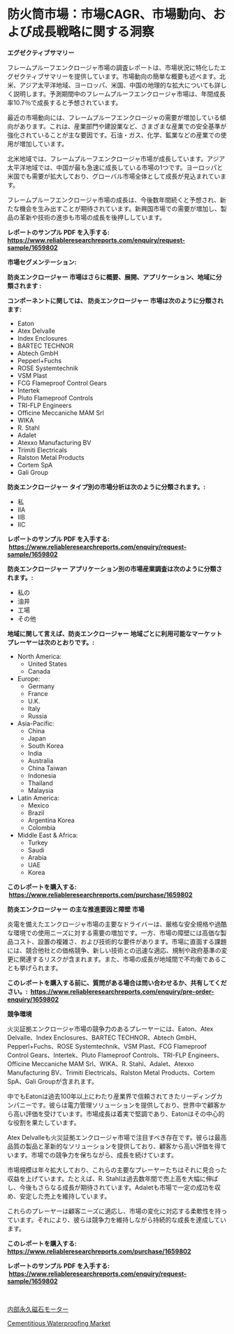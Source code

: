 <p><h1>防火筒市場：市場CAGR、市場動向、および成長戦略に関する洞察</h1></p><p><strong>エグゼクティブサマリー</strong></p>
<p><p>フレームプルーフエンクロージャ市場の調査レポートは、市場状況に特化したエグゼクティブサマリーを提供しています。市場動向の簡単な概要も述べます。北米、アジア太平洋地域、ヨーロッパ、米国、中国の地理的な拡大についても詳しく説明します。予測期間中のフレームプルーフエンクロージャ市場は、年間成長率10.7％で成長すると予想されています。</p><p>最近の市場動向には、フレームプルーフエンクロージャの需要が増加している傾向があります。これは、産業部門や建設業など、さまざまな産業での安全基準が強化されていることが主な要因です。石油・ガス、化学、鉱業などの産業での使用が増加しています。</p><p>北米地域では、フレームプルーフエンクロージャ市場が成長しています。アジア太平洋地域では、中国が最も急速に成長している市場の1つです。ヨーロッパと米国でも需要が拡大しており、グローバル市場全体として成長が見込まれています。</p><p>フレームプルーフエンクロージャ市場の成長は、今後数年間続くと予想され、新たな機会を生み出すことが期待されています。新興国市場での需要が増加し、製品の革新や技術の進歩も市場の成長を後押ししています。</p></p>
<p><strong>レポートのサンプル PDF を入手する: <a href="https://www.reliableresearchreports.com/enquiry/request-sample/1659802">https://www.reliableresearchreports.com/enquiry/request-sample/1659802</a></strong></p>
<p><strong>市場セグメンテーション:</strong></p>
<p><strong> 防炎エンクロージャー 市場はさらに概要、展開、アプリケーション、地域に分類されます :</strong></p>
<p><strong>コンポーネントに関しては、 防炎エンクロージャー 市場は次のように分類されます: &nbsp;</strong></p>
<p><ul><li>Eaton</li><li>Atex Delvalle</li><li>Index Enclosures</li><li>BARTEC TECHNOR</li><li>Abtech GmbH</li><li>Pepperl+Fuchs</li><li>ROSE Systemtechnik</li><li>VSM Plast</li><li>FCG Flameproof Control Gears</li><li>Intertek</li><li>Pluto Flameproof Controls</li><li>TRI-FLP Engineers</li><li>Officine Meccaniche MAM Srl</li><li>WIKA</li><li>R. Stahl</li><li>Adalet</li><li>Atexxo Manufacturing BV</li><li>Trimiti Electricals</li><li>Ralston Metal Products</li><li>Cortem SpA</li><li>Gali Group</li></ul></p>
<p><strong> 防炎エンクロージャー タイプ別の市場分析は次のように分類されます。:</strong></p>
<p><ul><li>私</li><li>IIA</li><li>IIB</li><li>IIC</li></ul></p>
<p><strong>レポートのサンプル PDF を入手する: &nbsp;<a href="https://www.reliableresearchreports.com/enquiry/request-sample/1659802">https://www.reliableresearchreports.com/enquiry/request-sample/1659802</a></strong></p>
<p><strong> 防炎エンクロージャー アプリケーション別の市場産業調査は次のように分類されます。:</strong></p>
<p><ul><li>私の</li><li>油井</li><li>工場</li><li>その他</li></ul></p>
<p><strong>地域に関して言えば、防炎エンクロージャー 地域ごとに利用可能なマーケットプレーヤーは次のとおりです。:</strong></p>
<p><ul>
    <li>
        North America:
        <ul>
            <li>United States</li>
            <li>Canada</li>
        </ul>
    </li>
    <li>
        Europe:
        <ul>
            <li>Germany</li>
            <li>France</li>
            <li>U.K.</li>
            <li>Italy</li>
            <li>Russia</li>
        </ul>
    </li>
    <li>
        Asia-Pacific:
        <ul>
            <li>China</li>
            <li>Japan</li>
            <li>South Korea</li>
            <li>India</li>
            <li>Australia</li>
            <li>China Taiwan</li>
            <li>Indonesia</li>
            <li>Thailand</li>
            <li>Malaysia</li>
        </ul>
    </li>
    <li>
        Latin America:
        <ul>
            <li>Mexico</li>
            <li>Brazil</li>
            <li>Argentina Korea</li>
            <li>Colombia</li>
        </ul>
    </li>
    <li>
        Middle East & Africa:
        <ul>
            <li>Turkey</li>
            <li>Saudi</li>
            <li>Arabia</li>
            <li>UAE</li>
            <li>Korea</li>
        </ul>
    </li>
    </ul></p>
<p><strong>このレポートを購入する: &nbsp;<a href="https://www.reliableresearchreports.com/purchase/1659802">https://www.reliableresearchreports.com/purchase/1659802</a></strong></p>
<p><strong>防炎エンクロージャー の主な推進要因と障壁 市場</strong></p>
<p><p>炎電を備えたエンクロージャ市場の主要なドライバーは、厳格な安全規格や過酷な環境での使用ニーズに対する需要の増加です。一方、市場の障壁には高価な製品コスト、設置の複雑さ、および技術的な要件があります。市場に直面する課題には、競合他社との価格競争、新しい技術との迅速な適応、規制や政府基準の変更に関連するリスクが含まれます。また、市場の成長が地域間で不均衡であることも挙げられます。</p></p>
<p><strong>このレポートを購入する前に、質問がある場合は問い合わせるか、共有してください。:&nbsp; <a href="https://www.reliableresearchreports.com/enquiry/pre-order-enquiry/1659802">https://www.reliableresearchreports.com/enquiry/pre-order-enquiry/1659802</a></strong></p>
<p><strong>競争環境</strong></p>
<p><p>火災証拠エンクロージャ市場の競争力のあるプレーヤーには、Eaton、Atex Delvalle、Index Enclosures、BARTEC TECHNOR、Abtech GmbH、Pepperl+Fuchs、ROSE Systemtechnik、VSM Plast、FCG Flameproof Control Gears、Intertek、Pluto Flameproof Controls、TRI-FLP Engineers、Officine Meccaniche MAM Srl、WIKA、R. Stahl、Adalet、Atexxo Manufacturing BV、Trimiti Electricals、Ralston Metal Products、Cortem SpA、Gali Groupが含まれます。</p><p>中でもEatonは過去100年以上にわたり産業界で信頼されてきたリーディングカンパニーです。彼らは電力管理ソリューションを提供しており、世界中で顧客から高い評価を受けています。市場成長は着実で堅調であり、Eatonはその中心的な役割を果たしています。</p><p>Atex Delvalleも火災証拠エンクロージャ市場で注目すべき存在です。彼らは最高品質の製品と革新的なソリューションを提供しており、顧客から高い評価を得ています。市場での競争力を保ちながら、成長を続けています。</p><p>市場規模は年々拡大しており、これらの主要なプレーヤーたちはそれに見合った収益を上げています。たとえば、R. Stahlは過去数年間で売上高を大幅に伸ばし、今後もさらなる成長が期待されています。Adaletも市場で一定の成功を収め、安定した売上を維持しています。</p><p>これらのプレーヤーは顧客ニーズに適応し、市場の変化に対応する柔軟性を持っています。それにより、彼らは競争力を維持しながら持続的な成長を達成しています。</p></p>
<p><strong>このレポートを購入する: &nbsp; <a href="https://www.reliableresearchreports.com/purchase/1659802">https://www.reliableresearchreports.com/purchase/1659802</a></strong></p>
<p><strong>レポートのサンプル PDF を入手する: &nbsp;<a href="https://www.reliableresearchreports.com/enquiry/request-sample/1659802">https://www.reliableresearchreports.com/enquiry/request-sample/1659802</a></strong><strong></strong></p>
<p>&nbsp;</p>
<p><p><a href="https://github.com/SarahFahey88/Market-Research-Report-List-1/blob/main/123478112820.md">内部永久磁石モーター</a></p><p><a href="https://pretty-mail-caf.notion.site/Cementitious-Waterproofing-Market-Research-Report-Reveals-The-Latest-Trends-And-Opportunities-of-thi-485672d413ac4b838391fa8f6ebcf686">Cementitious Waterproofing Market</a></p></p>